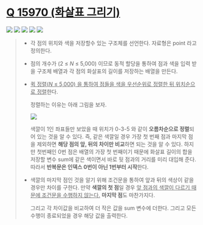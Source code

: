 # [Q 15970 (화살표 그리기)](https://www.acmicpc.net/problem/15970)

<img src="https://img.shields.io/badge/Level-Silver 4-lightgrey"> <img src="https://img.shields.io/badge/Memory-1116%20KB-blue"> <img src="https://img.shields.io/badge/Time-0%20ms-brightgreen"> <img src="https://img.shields.io/badge/Length-909%20B-red"> <img src="https://img.shields.io/badge/Language-C-blueviolet">



> - 각 점의 위치와 색을 저장할수 있는 구조체를 선언한다. 자료형은 point 라고 정의한다.
>
> - 점의 개수가 (2 ≤ *N* ≤ 5,000) 이므로 동적 할당을 통하여 점과 색을 입력 받을 구조체 배열과 각 점의 화살표의 길이를 저장하는 배열을 만든다.
>
> - <u>퀵 정렬(*N* ≤ 5,000) 을 통하여 점들을 색을 우선순위로 정렬한 뒤 위치순으로 정렬</u>한다.
>
>   정렬하는 이유는 아래 그림을 보자.
>
>   ![](https://upload.acmicpc.net/42d4e7c4-f4c8-4234-ad4b-4bcc86f3502e/-/preview/)
>
>   색깔이 1인 좌표들만 보았을 때 위치가 0-3-5 와 같이 **오름차순으로 정렬**되어 있는 것을 알 수 있다. 즉,  같은 색깔일 경우 가장 첫 번째 점과 마지막 점을 제외하면 **해당 점의 앞, 뒤의 차이만 비교**하면 되는 것을 알 수 있다. 하지만 첫번째인 0번 점은 배열의 가장 첫 번째이기 때문에 화살표 길이의 합을 저장할 변수 sum에 같은 색이면서 바로 뒷 점과의 거리를 미리 대입해 준다. 따라서 **반복문은 인덱스 0번이 아닌 1번부터 시작**한다.
>
> - 색깔의 마지막 점인 것을 알기 위해 조건문을 통하여 앞과 뒤의 색상이 같을 경우만 차이를 구한다. 만약 **색깔의 첫 점**일 경우 <u>앞 점과의 색깔이 다르기 때문에 조건문을 수행하지 않는다.</u> **마지막 점**도 마찬가지다.
>
>   그리고 각 차이값을 비교하여 더 작은 값을 sum 변수에 더한다. 그리고 모든 수행이 종료되었을 경우 해당 값을 출력한다.

